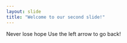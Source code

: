 ```yaml
---
layout: slide
title: "Welcome to our second slide!"
---
```

Never lose hope
Use the left arrow to go back!
